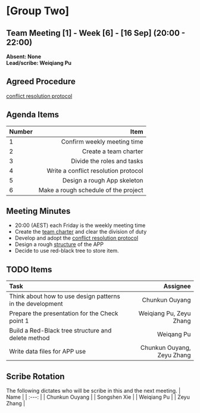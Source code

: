 # [Group Two]

## Team Meeting [1] - Week [6] - [16 Sep] (20:00 - 22:00)
**Absent: None**
<br>
**Lead/scribe: Weiqiang Pu**

## Agreed Procedure
[conflict resolution protocol](../report.md#conflict-resolution-protocol)

## Agenda Items
| Number |                                 Item |
|:-------|-------------------------------------:|
| 1      |          Confirm weekly meeting time |
| 2      |                Create a team charter |
| 3      |           Divide the roles and tasks |
| 4      | Write a conflict resolution protocol |
| 5      |          Design a rough App skeleton |
| 6      | Make a rough schedule of the project |

## Meeting Minutes
- 20:00 (AEST) each Friday is the weekly meeting time
- Create the [team charter](../TeamCharter.md) and clear the division of duty
- Develop and adopt the [conflict resolution protocol](../report.md#conflict-resolution-protocol)
- Design a rough [structure](../APP%20skeleton.png) of the APP
- Decide to use red-black tree to store item.

## TODO Items
| Task                                                      |                   Assignee |
|:----------------------------------------------------------|---------------------------:|
| Think about how to use design patterns in the development |             Chunkun Ouyang |
| Prepare the presentation for the Check point 1            |    Weiqiang Pu, Zeyu Zhang |
| Build a Red-Black tree structure and delete method        |                 Weiqang Pu |
| Write data files for APP use                              | Chunkun Ouyang, Zeyu Zhang |


## Scribe Rotation
The following dictates who will be scribe in this and the next meeting.
| Name |
| :---: |
| Chunkun Ouyang |
| Songshen Xie |
| Weiqiang Pu |
| Zeyu Zhang |